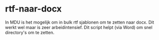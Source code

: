 # rtf-naar-docx
In MDU is het mogelijk om in bulk rtf sjablonen om te zetten naar docx. Dit werkt wel maar is zeer arbeidintensief. Dit script helpt (via Word) om snel directory's om te zetten.
